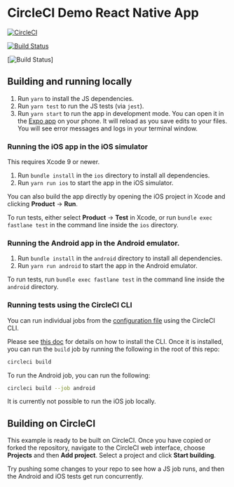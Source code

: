 # CircleCI Demo React Native App

[![CircleCI](https://circleci.com/gh/CircleCI-Public/circleci-demo-react-native.svg?style=svg)](https://circleci.com/gh/CircleCI-Public/circleci-demo-react-native)

[![Build Status](https://badge.buildkite.com/d26c771d2c5e9861cb35954c76e93d7588a20481acb0d1fb25.svg)](https://buildkite.com/imaginex-consulting-dev/circleci-react-native-sample)

[![Build Status](
https://codebuild.us-east-2.amazonaws.com/badges?uuid=eyJlbmNyeXB0ZWREYXRhIjoieEdjUHExNVJBRDlwd0lERVBvaDBGZDF6VE52MnJPTmphdHJVU1Zaemx0VWo5SkFSTUV6T2RLS2VnZzdLdDc1SDhjV3haQVc5bFIxbzJSZUY2cTBCdTg0PSIsIml2UGFyYW1ldGVyU3BlYyI6IjNBUkN3UXMzZ3k1Q2FqZHYiLCJtYXRlcmlhbFNldFNlcmlhbCI6MX0%3D&branch=master)]

## Building and running locally

1. Run `yarn` to install the JS dependencies.
2. Run `yarn test` to run the JS tests (via `jest`).
3. Run `yarn start` to run the app in development mode. You can open it
   in the [Expo app](https://expo.io) on your phone. It will reload as
   you save edits to your files. You will see error messages and logs in
   your terminal window.

### Running the iOS app in the iOS simulator

This requires Xcode 9 or newer.

1. Run `bundle install` in the `ios` directory to install all
   dependencies.
2. Run `yarn run ios` to start the app in the iOS simulator.

You can also build the app directly by opening the iOS project in Xcode
and clicking **Product** -> **Run**.

To run tests, either select **Product** -> **Test** in Xcode, or run
`bundle exec fastlane test` in the command line inside the `ios`
directory.

### Running the Android app in the Android emulator.

1. Run `bundle install` in the `android` directory to install all
   dependencies.
2. Run `yarn run android` to start the app in the Android emulator.

To run tests, run `bundle exec fastlane test` in the command line inside
the `android` directory.

### Running tests using the CircleCI CLI

You can run individual jobs from the [configuration
file](https://github.com/CircleCI-Public/circleci-demo-ios/blob/master/.circleci/config.yml)
using the CircleCI CLI.

Please see [this doc](https://circleci.com/docs/2.0/local-jobs/#nav-button)
for details on how to install the CLI. Once it is installed, you can run
the `build` job by running the following in the root of this repo:

```bash
circleci build
```

To run the Android job, you can run the following:

```bash
circleci build --job android
```

It is currently not possible to run the iOS job locally.

## Building on CircleCI

This example is ready to be built on CircleCI. Once you have copied or
forked the repository, navigate to the CircleCI web interface, choose
**Projects** and then **Add project**. Select a project and click
**Start building**.

Try pushing some changes to your repo to see how a JS job runs, and
then the Android and iOS tests get run concurrently.
